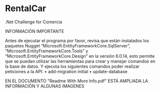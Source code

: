 # RentalCar
.Net Challenge for Comercia

INFORMACIÓN IMPORTANTE

Antes de ejecutar el programa por favor, revisa que están instalados los paquetes Nugget “Microsoft.EntityFrameworkCore.SqlServer”, “Microsoft.EntityFrameworkCore.Tools” y “Microsoft.EntityFrameworkCore.Design” en la versión 6.0.14, esto permite que se puedan utilizar las herramientas para crear y manejar comandos en la base de datos. 
Y ejecuta los siguientes comandos poder realizar peticiones a la API:
•	add-migration initial
•	update-database

EN EL DOCUMENTO "Readme With More Info.pdf" ESTÁ AMPLIADA LA INFORMACIÓN Y ALGUNAS IMAGENES 

